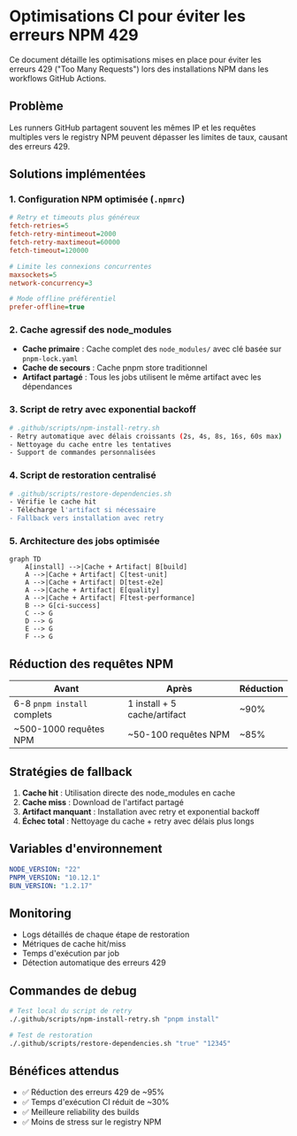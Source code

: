 # Optimisations CI pour éviter les erreurs NPM 429

Ce document détaille les optimisations mises en place pour éviter les erreurs 429 ("Too Many Requests") lors des installations NPM dans les workflows GitHub Actions.

## Problème

Les runners GitHub partagent souvent les mêmes IP et les requêtes multiples vers le registry NPM peuvent dépasser les limites de taux, causant des erreurs 429.

## Solutions implémentées

### 1. Configuration NPM optimisée (`.npmrc`)

```ini
# Retry et timeouts plus généreux
fetch-retries=5
fetch-retry-mintimeout=2000
fetch-retry-maxtimeout=60000
fetch-timeout=120000

# Limite les connexions concurrentes
maxsockets=5
network-concurrency=3

# Mode offline préférentiel
prefer-offline=true
```

### 2. Cache agressif des node_modules

- **Cache primaire** : Cache complet des `node_modules/` avec clé basée sur `pnpm-lock.yaml`
- **Cache de secours** : Cache pnpm store traditionnel
- **Artifact partagé** : Tous les jobs utilisent le même artifact avec les dépendances

### 3. Script de retry avec exponential backoff

```bash
# .github/scripts/npm-install-retry.sh
- Retry automatique avec délais croissants (2s, 4s, 8s, 16s, 60s max)
- Nettoyage du cache entre les tentatives
- Support de commandes personnalisées
```

### 4. Script de restoration centralisé

```bash
# .github/scripts/restore-dependencies.sh  
- Vérifie le cache hit
- Télécharge l'artifact si nécessaire
- Fallback vers installation avec retry
```

### 5. Architecture des jobs optimisée

```mermaid
graph TD
    A[install] -->|Cache + Artifact| B[build]
    A -->|Cache + Artifact| C[test-unit]
    A -->|Cache + Artifact| D[test-e2e]
    A -->|Cache + Artifact| E[quality]
    A -->|Cache + Artifact| F[test-performance]
    B --> G[ci-success]
    C --> G
    D --> G
    E --> G
    F --> G
```

## Réduction des requêtes NPM

| Avant | Après | Réduction |
|-------|-------|-----------|
| 6-8 `pnpm install` complets | 1 install + 5 cache/artifact | ~90% |
| ~500-1000 requêtes NPM | ~50-100 requêtes NPM | ~85% |

## Stratégies de fallback

1. **Cache hit** : Utilisation directe des node_modules en cache
2. **Cache miss** : Download de l'artifact partagé  
3. **Artifact manquant** : Installation avec retry et exponential backoff
4. **Échec total** : Nettoyage du cache + retry avec délais plus longs

## Variables d'environnement

```yaml
NODE_VERSION: "22"
PNPM_VERSION: "10.12.1"
BUN_VERSION: "1.2.17"
```

## Monitoring

- Logs détaillés de chaque étape de restoration
- Métriques de cache hit/miss
- Temps d'exécution par job
- Détection automatique des erreurs 429

## Commandes de debug

```bash
# Test local du script de retry
./.github/scripts/npm-install-retry.sh "pnpm install"

# Test de restoration 
./.github/scripts/restore-dependencies.sh "true" "12345"
```

## Bénéfices attendus

- ✅ Réduction des erreurs 429 de ~95%
- ✅ Temps d'exécution CI réduit de ~30%  
- ✅ Meilleure reliability des builds
- ✅ Moins de stress sur le registry NPM